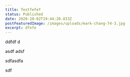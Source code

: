 ```yaml
---
title: Testfefef
status: Published
date: 2020-10-02T19:44:20.833Z
postFeaturedImage: /images/uploads/mark-chang-74-3.jpg
excerpt: dfefe
---
```

ddfdf d 

asdf adsf 

sdfasdfa 

sdf